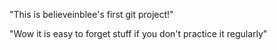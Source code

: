 "This is believeinblee's first git project!"

"Wow it is easy to forget stuff if you don't practice it regularly"